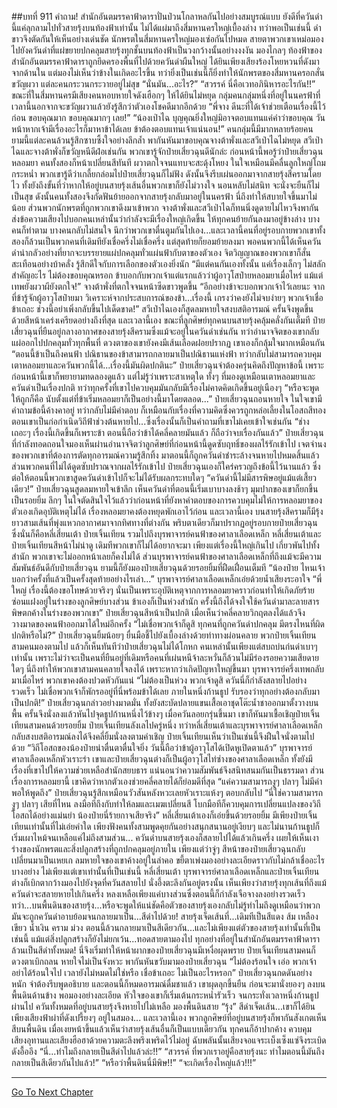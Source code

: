 ##บทที่ 911 คำถาม!
สำนักอันตมรรคาฟ้าดาราปั่นป่วนโกลาหลกันไปอย่างสมบูรณ์แบบ ยังดีที่ควันดำนี้แค่ลุกลามไปทั่วสายรุ้งบนท้องฟ้าเท่านั้น ไม่ได้แผ่มาถึงสี่มหานครใหญ่เบื้องล่าง ทว่าพอเป็นเช่นนี้ ดำขาวจึงตัดกันให้เห็นอย่างเด่นชัด นักพรตในสี่มหานครใหญ่มองเซ่อกันไปหมด สายตาพวกเขาเหม่อมองไปยังควันดำที่แผ่ขยายปกคลุมสายรุ้งทุกชั้นบนท้องฟ้าเป็นวงกว้างนั้นอย่างงงงัน
มองไกลๆ ท้องฟ้าของสำนักอันตมรรคาฟ้าดาราถูกยึดครองพื้นที่ไปด้วยควันดำผืนใหญ่ ได้ยินเพียงเสียงร้องโหยหวนที่ดังมาจากด้านใน แต่มองไม่เห็นว่าข้างในเกิดอะไรขึ้น
ทว่ายิ่งเป็นเช่นนี้ก็ยิ่งทำให้นักพรตของสี่มหานครอกสั่นขวัญผวา แต่ละคนกระวนกระวายอยู่ไม่สุข
“นั่นมัน...อะไร?”
“สวรรค์ นี่คือเวทอภินิหารอะไรกัน!!” ขณะที่ในสี่มหานครมีเสียงคนหอบหายใจดังเฮือกๆ ให้ได้ยินไม่หยุด กลุ่มคนกลุ่มหนึ่งที่อยู่ในนครฟ้าที่เวลานี้นอกจากจะขวัญผวาแล้วยังรู้สึกว่าตัวเองโชคดีมากอีกด้วย
“พี่จาง ดีนะที่ได้เจ้าช่วยเตือนเรื่องนี้ไว้ก่อน ขอบคุณมาก ขอบคุณมากๆ เลย!”
“น้องเป่าไฉ บุญคุณยิ่งใหญ่มิอาจตอบแทนแค่คำว่าขอบคุณ วันหน้าหากเจ้ามีเรื่องอะไรก็มาหาข้าได้เลย ข้าต้องตอบแทนเจ้าแน่นอน!” คนกลุ่มนี้มีมากหลายร้อยคน ยามนี้แต่ละคนล้วนรู้สึกซาบซึ้งใจอย่างลึกล้ำ พากันหันมาขอบคุณจางต้าพั่งและสวีเป่าไฉไม่หยุด
สวีเป่าไฉและจางต้าพั่งก็ขวัญหนีดีฝ่อเช่นกัน พวกเขารู้จักป๋ายเสี่ยวฉุนดีนักล่ะ ก่อนหน้านี้พอรู้ว่าป๋ายเสี่ยวฉุนหลอมยา คนทั้งสองก็หน้าเปลี่ยนสีทันที ผวาตกใจจนแทบจะสะดุ้งโหยง ในใจเหมือนมีคลื่นลูกใหญ่โถมกระหน่ำ พวกเขารู้ดีว่าเกลี้ยกล่อมไปป๋ายเสี่ยวฉุนก็ไม่ฟัง ดังนั้นจึงรีบเผ่นออกมาจากสายรุ้งสีครามโดยไว
ทั้งยังถึงขั้นที่ว่าหากให้อยู่บนสายรุ้งเส้นอื่นพวกเขาก็ยังไม่วางใจ นอนหลับไม่สนิท จะนั่งจะยืนก็ไม่เป็นสุข ดังนั้นคนทั้งสองจึงกัดฟันย้ายออกจากสายรุ้งกลับมาอยู่ในนครฟ้า นี่ถึงทำให้สบายใจขึ้นมาไม่น้อย
ส่วนพวกนักพรตที่ถูกพวกเขาดึงมาเข้าพวก จางต้าพั่งและสวีเป่าไฉก็ทนนิ่งดูดายไม่ไหวจึงพากันส่งข้อความเสียงไปบอกคนเหล่านั้นว่ากำลังจะมีเรื่องใหญ่เกิดขึ้น ให้ทุกคนย้ายกันลงมาอยู่ข้างล่าง
บางคนก็ทำตาม บางคนกลับไม่สนใจ นึกว่าพวกเขาตื่นตูมกันไปเอง...และเวลานี้คนที่อยู่รอบกายพวกเขาทั้งสองก็ล้วนเป็นพวกคนที่เดิมทียังเชื่อครึ่งไม่เชื่อครึ่ง แต่สุดท้ายก็ยอมย้ายลงมา
พอคนพวกนี้ได้เห็นควันดำน่ากลัวอย่างที่ยากจะบรรยายแผ่ปกคลุมทั่วแผ่นฟ้ากับตาของตัวเอง จิตวิญญาณของพวกเขาก็สั่นสะเทือนอย่างบ้าคลั่ง รู้สึกดีใจกับการเลือกของตัวเองยิ่งนัก
“มีแต่คนกันเองทั้งนั้น แค่เรื่องเล็กๆ ไม่สลักสำคัญอะไร ไม่ต้องขอบคุณหรอก ข้าบอกกับพวกเจ้าแต่แรกแล้วว่าผู้อาวุโสป๋ายหลอมยาเมื่อไหร่ แม้แต่เทพยังผวาผียังตกใจ!” จางต้าพั่งที่ตกใจจนหน้าซีดขาวพูดขึ้น
“อีกอย่างข้าจะบอกพวกเจ้าไว้เลยนะ จากที่ข้ารู้จักผู้อาวุโสป๋ายมา วิเคราะห์จากประสบการณ์ของข้า...เรื่องนี้ เกรงว่าคงยังไม่จบง่ายๆ พวกเจ้าเชื่อข้าเถอะ ช่วงนี้อย่าเพิ่งกลับขึ้นไปเด็ดขาด!” สวีเป่าไฉเองก็สูดลมหายใจสงบสติอารมณ์ ครั้นจึงพูดขึ้นด้วยสีหน้าเคร่งเครียดอย่างถึงที่สุด
และเวลานี้เอง ขณะที่ลูกศิษย์ทุกคนบนสายรุ้งคลุ้มคลั่งกันเต็มที ป๋ายเสี่ยวฉุนที่ยืนอยู่กลางอากาศของสายรุ้งสีครามซึ่งแม้จะอยู่ในควันดำเช่นกัน ทว่าอำนาจจิตของเขากลับแผ่ออกไปปกคลุมทั่วทุกพื้นที่ ดวงตาของเขายังคงมีเส้นเลือดฝอยปรากฏ เขาเองก็กลุ้มใจมากเหมือนกัน
“ตอนนี้ข้าเป็นถึงคนฟ้า ปณิธานของข้าสามารถกลายมาเป็นปณิธานแห่งฟ้า ทว่ากลับไม่สามารถควบคุมเตาหลอมยาและควันพวกนี้ได้...เรื่องนี้มันผิดปกตินะ” ป๋ายเสี่ยวฉุนจำต้องครุ่นคิดถึงปัญหาข้อนี้ เพราะก่อนหน้านี้เขาก็พยายามทดลองดูแล้ว แต่ไม่รู้ว่าเพราะสาเหตุใด ทั้งๆ ที่มองดูเหมือนเตาหลอมยาและควันดำเป็นเรื่องปกติ ทว่าทุกครั้งที่เขาไปควบคุมมันกลับมีเรื่องไม่คาดคิดเกิดขึ้นอยู่เนืองๆ
“หรือจะพูดให้ถูกก็คือ นับตั้งแต่ที่ข้าเริ่มหลอมยาก็เป็นอย่างนี้มาโดยตลอด...” ป๋ายเสี่ยวฉุนถอนหายใจ ในใจเขามีคำถามข้อนี้ค้างคาอยู่ ทว่ากลับไม่มีคำตอบ ก็เหมือนกับเรื่องที่ความคิดซึ่งควรถูกหล่อเลี้ยงในโอสถสีทองตอนเขาเป็นก่อกำเนิดวิถีฟ้าช่วงต้นหายไป...ซึ่งเรื่องนั้นก็เป็นคำถามที่เขาไม่เคยเข้าใจเช่นกัน
“ช่างเถอะๆ เรื่องนี้เกิดขึ้นก็เพราะข้า ตอนนี้ถือว่าข้าได้คลี่คลายมันแล้ว ก็ถือว่าจบเรื่องกันแล้ว” ป๋ายเสี่ยวฉุนที่กำลังทอดถอนใจมองเห็นผ่านอำนาจจิตว่าลูกศิษย์ที่ก่อนหน้านี้ดูดซับฤทธิ์ของผลไร้รักเข้าไป เจตจำนงของพวกเขาที่ต้องการตัดทุกอารมณ์ความรู้สึกทิ้ง มาตอนนี้ก็ถูกควันดำชำระล้างจนหายไปหมดสิ้นแล้ว
ส่วนพวกคนที่ไม่ได้ดูดซับปราณจากผลไร้รักเข้าไป ป๋ายเสี่ยวฉุนเองก็ใคร่ครวญถึงข้อนี้ไว้นานแล้ว ซึ่งต่อให้ตอนนี้พวกเขาสูดควันดำเข้าไปก็จะไม่ได้รับผลกระทบใดๆ
“ควันดำนี้ไม่มีสารพิษอยู่แม้แต่เสี้ยวเดียว!” ป๋ายเสี่ยวฉุนสูดลมหายใจเข้าลึก เห็นควันดำที่ตอนนี้เริ่มเบาบางลงช้าๆ มุมปากของเขาก็ยกขึ้นเป็นรอยยิ้ม ลึกๆ ในใจตัดสินใจไว้แล้วว่าก่อนหน้าที่ยังหาคำตอบของการควบคุมไม่ให้การหลอมยาของตัวเองเกิดอุบัติเหตุไม่ได้ เรื่องหลอมยาคงต้องหยุดพักเอาไว้ก่อน
และเวลานี้เอง บนสายรุ้งสีครามก็มีรุ้งยาวสามเส้นที่พุ่งแหวกอากาศมาจากทิศทางที่ต่างกัน พริบตาเดียวก็มาปรากฏอยู่รอบกายป๋ายเสี่ยวฉุน ซึ่งนั่นก็คือหลี่เสี่ยนเต้า ป๋ายเจิ้นเทียน รวมไปถึงบุรพาจารย์คนฟ้าของศาลาเลือดเหล็ก
หลี่เสี่ยนเต้าและป๋ายเจิ้นเทียนสีหน้าไม่น่าดู เดิมทีพวกเขาก็ไม่ได้อยากจะมา เพียงแต่เรื่องนี้ใหญ่เกินไป เกี่ยวพันไปทั้งสำนัก พวกเขาจะไม่ออกหน้าเลยก็คงไม่ได้ ส่วนบุรพาจารย์คนฟ้าของศาลาเลือดเหล็กที่ถึงแม้จะมีความสัมพันธ์อันดีกับป๋ายเสี่ยวฉุน ยามนี้ก็ยังมองป๋ายเสี่ยวฉุนด้วยรอยยิ้มที่ฝืดเฝื่อนเต็มที
“น้องป๋าย ไหนเจ้าบอกว่าครั้งที่แล้วเป็นครั้งสุดท้ายอย่างไรเล่า...” บุรพาจารย์ศาลาเลือดเหล็กเอ่ยด้วยน้ำเสียงระอาใจ
“พี่ใหญ่ เรื่องนี้ต้องขอโทษด้วยจริงๆ นั่นเป็นเพราะอุบัติเหตุจากการหลอมยาคราวก่อนทำให้เกิดภัยร้ายซ่อนแฝงอยู่ในร่างของลูกศิษย์บางส่วน ข้าเองก็เป็นห่วงสำนัก ครั้งนี้ถึงได้จงใจใช้ควันดำมาละลายสารพิษตกค้างในร่างของพวกเขา” ป๋ายเสี่ยวฉุนสีหน้าเป็นปกติ เมื่อเห็นว่าคลี่คลายวิกฤตลงได้แล้วจึงวางมาดของคนฟ้าออกมาได้ใหม่อีกครั้ง
“ไม่เชื่อพวกเจ้าก็ดูสิ ทุกคนที่ถูกควันดำปกคลุม มีตรงไหนที่ผิดปกติหรือไม่?” ป๋ายเสี่ยวฉุนยิ้มน้อยๆ ยื่นมือชี้ไปยังเบื้องล่างด้วยท่าทางผ่อนคลาย
พวกป๋ายเจิ้นเทียนสามคนมองตามไป แล้วก็เห็นทันทีว่าป๋ายเสี่ยวฉุนไม่ได้โกหก คนเหล่านั้นเพียงแต่สบถบ่นก่นด่าเบาๆ เท่านั้น เพราะไม่ว่าจะเป็นคนที่ยืนอยู่ที่เดิมหรือคนที่เผ่นหนีจ้าละหวั่นก็ล้วนไม่มีร่องรอยความเสียดายใดๆ
นี่ถึงทำให้พวกเขาสามคนคลายใจลงได้ เพราะหากว่าเกิดปัญหาใหญ่ขึ้นมา บุรพาจารย์ครึ่งเทพกลับมาเมื่อไหร่ พวกเขาคงต้องปวดหัวกันแน่
“ไม่ต้องเป็นห่วง พวกเจ้าดูสิ ควันนี่ก็กำลังสลายไปอย่างรวดเร็ว ไม่เชื่อพวกเจ้าก็พักรออยู่ที่นี่พร้อมข้าได้เลย ภายในหนึ่งก้านธูป รับรองว่าทุกอย่างต้องกลับมาเป็นปกติ!” ป๋ายเสี่ยวฉุนกล่าวอย่างมาดมั่น ทั้งยังสะบัดปลายแขนเสื้อเอาชุดโต๊ะน้ำชาออกมาตั้งวางบนพื้น ครั้นจึงนั่งลงแล้วหันไปจุดธูปก้านหนึ่งไว้ข้างๆ เมื่อควันลอยกรุ่นขึ้นมา เขาก็หันมาเชื้อเชิญป๋ายเจิ้นเทียนสามคนด้วยรอยยิ้ม
ป๋ายเจิ้นเทียนลังเลไปครู่หนึ่ง ทว่าหลี่เสี่ยนเต้าและบุรพาจารย์ศาลาเลือดเหล็กกลับสงบสติอารมณ์ลงได้จึงคลี่ยิ้มนั่งลงตามคำเชิญ ป๋ายเจิ้นเทียนเห็นว่าเป็นเช่นนี้จึงฝืนใจนั่งตามไปด้วย
“วิถีโอสถของน้องป๋ายน่าตื่นตาตื่นใจยิ่ง วันนี้ถือว่าข้าผู้อาวุโสได้เปิดหูเปิดตาแล้ว” บุรพาจารย์ศาลาเลือดเหล็กหัวเราะร่า เขาและป๋ายเสี่ยวฉุนต่างก็เป็นผู้อาวุโสไท่ซ่างของศาลาเลือดเหล็ก ทั้งยังมีเรื่องที่เขาไปให้ความช่วยเหลือสำนักสยบธาร แน่นอนว่าความสัมพันธ์จึงสนิทสนมกันเป็นธรรมดา ส่วนเรื่องการหลอมยานี้ เขาคิดว่าหากตัวเองช่วยคลี่คลายได้ก็ย่อมดีที่สุด
“แค่ความสามารถงูๆ ปลาๆ ไม่มีค่าพอให้พูดถึง” ป๋ายเสี่ยวฉุนรู้สึกเหมือนวัวสันหลังหวะเลยหัวเราะแห้งๆ ตอบกลับไป
“นี่ใช่ความสามารถงูๆ ปลาๆ เสียที่ไหน ลงมือทีถึงกับทำให้ลมและเมฆเปลี่ยนสี โบกมือทีก็ควบคุมการเปลี่ยนแปลงของวิถีโอสถได้อย่างแม่นยำ น้องป๋ายนี่ร้ายกาจเสียจริง” หลี่เสี่ยนเต้าเองก็เอ่ยขึ้นด้วยรอยยิ้ม
มีเพียงป๋ายเจิ้นเทียนเท่านั้นที่ไม่เอ่ยคำใด เพียงฟังคนทั้งสามพูดคุยกันอย่างสนุกสนานอยู่เงียบๆ และไม่นานก้านธูปก็เริ่มเผาไหม้จนเหลือแค่ไม่ถึงสามส่วน...
ควันดำบนสายรุ้งเองก็สลายไปได้แล้วเกินครึ่ง เผยให้เห็นเงาร่างของนักพรตและสิ่งปลูกสร้างที่ถูกปกคลุมอยู่ภายใน เพียงแต่ว่าจู่ๆ สีหน้าของป๋ายเสี่ยวฉุนกลับเปลี่ยนมาเป็นเหยเก ลมหายใจของเขาค้างอยู่ในลำคอ ขยี้ตาเพ่งมองอย่างละเอียดราวกับไม่กล้าเชื่ออะไรบางอย่าง
ไม่เพียงแต่เขาเท่านั้นที่เป็นเช่นนี้ หลี่เสี่ยนเต้า บุรพาจารย์ศาลาเลือดเหล็กและป๋ายเจิ้นเทียนต่างก็เบิกตากว้างมองไปยังจุดที่ควันสลายไป นั่งอึ้งตะลึงกันอยู่ตรงนั้น
เห็นเพียงว่าสายรุ้งทุกเส้นที่ถึงแม้ควันดำจะสลายหายไปเกินครึ่ง หลงเหลือเพียงแค่บางส่วนซึ่งตอนนี้ก็กำลังเจือจางลงอย่างรวดเร็ว ทว่า...บนพื้นดินของสายรุ้ง...หรือจะพูดให้แน่ชัดคือตัวของสายรุ้งเองกลับไม่รู้ทำไมถึงดูเหมือนว่าพวกมันจะถูกควันดำอาบย้อมจนกลายมาเป็น...สีดำไปด้วย!
สายรุ้งเจ็ดเส้นที่...เดิมทีเป็นสีแดง ส้ม เหลือง เขียว น้ำเงิน คราม ม่วง ตอนนี้ล้วนกลายมาเป็นสีเดียวกัน...และไม่เพียงแต่ตัวของสายรุ้งเท่านั้นที่เป็นเช่นนี้ แม้แต่สิ่งปลูกสร้างก็ยังไม่ยกเว้น...ทอดสายตามองไป ทุกอย่างที่อยู่ในสำนักอันตมรรคาฟ้าดาราล้วนเป็นสีดำทั้งหมด!
นี่จึงเริ่มทำให้หน้าผากของป๋ายเสี่ยวฉุนมีเหงื่อผุดพราย ป๋ายเจิ้นเทียนสามคนก็ดวงตาเบิกถลน หายใจไม่เป็นจังหวะ พากันหันขวับมามองป๋ายเสี่ยวฉุน
“ไม่ต้องร้อนใจ เอ่อ พวกเจ้าอย่าได้ร้อนใจไป เวลายังไม่หมดไม่ใช่หรือ เชื่อข้าเถอะ ไม่เป็นอะไรหรอก” ป๋ายเสี่ยวฉุนกดดันอย่างหนัก จำต้องรีบพูดอธิบาย และตอนนี้ก็หมดอารมณ์ดื่มชาแล้ว เขาผุดลุกขึ้นยืน ก่อนจะมานั่งยองๆ ลงบนพื้นดินด้านข้าง พอมองอย่างละเอียด หัวใจของเขาก็เริ่มเต้นกระหน่ำรัวเร็ว จนกระทั่งเวลาหนึ่งก้านธูปผ่านไป ควันทั้งหมดที่อยู่บนสายรุ้งจึงหายไปไม่เหลือ มองพื้นดินสาย “รุ้ง” สีดำเจ็ดเส้น...เขาก็ได้ยินเพียงเสียงฟ้าผ่าที่ดังเปรี้ยงๆ อยู่ในสมอง...
และเวลานี้เอง พวกลูกศิษย์ที่อยู่บนสายรุ้งก็พากันสังเกตเห็นสีบนพื้นดิน เมื่อเงยหน้าขึ้นแล้วเห็นว่าสายรุ้งเส้นอื่นก็เป็นแบบเดียวกัน ทุกคนก็อ้าปากค้าง ควบคุมเสียงอุทานและเสียงฮือฮาด้วยความตะลึงพรึงเพริดไว้ไม่อยู่ ฉับพลันนั้นเสียงจอแจระเบ็งเซ็งแซ่จึงระเบิดดังอื้ออึง
“นี่...ทำไมถึงกลายเป็นสีดำไปแล้วล่ะ!!”
“สวรรค์ ที่พวกเราอยู่คือสายรุ้งนะ ทำไมตอนนี้มันถึงกลายเป็นสีเดียวกันไปแล้ว!”
“หรือว่าพื้นดินนี่มีพิษ!!”
“จะเกิดเรื่องใหญ่แล้ว!!!”

------


[Go To Next Chapter]( ./58.md)